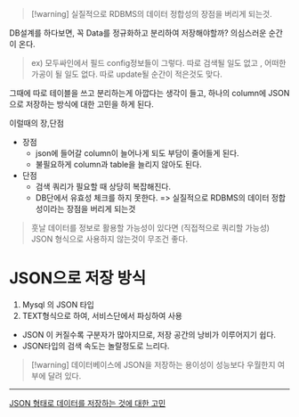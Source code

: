 > [!warning] 실질적으로 RDBMS의 데이터 정합성의 장점을 버리게 되는것.

DB설계를 하다보면, 꼭 Data를 정규화하고 분리하여 저장해야할까? 의심스러운 순간이 온다.
> ex) 모두싸인에서 필드 config정보들이 그렇다.
> 따로 검색될 일도 없고 , 어떠한 가공이 될 일도 없다.
> 따로 update될 순간이 적은것도 맞다.

그때에 따로 테이블을 쓰고 분리하는게 아깝다는 생각이 들고, 하나의 column에 JSON으로 저장하는 방식에 대한 고민을 하게 된다.

이럴때의 장,단점
- 장점
	- json에 들어갈 column이 늘어나게 되도 부담이 줄어들게 된다.
	- 불필요하게 column과 table을 늘리지 않아도 된다.
- 단점
	- 검색 쿼리가 필요할 때 상당히 복잡해진다.
	- DB단에서 유효성 체크를 하지 못한다. => 실질적으로 RDBMS의 데이터 정합성이라는 장점을 버리게 되는것
> 훗날 데이터를 정보로 활용할 가능성이 있다면 (직접적으로 쿼리할 가능성) JSON 형식으로 사용하지 않는것이 무조건 좋다.

# JSON으로 저장 방식

1. Mysql 의 JSON 타입
2. TEXT형식으로 하여, 서비스단에서 파싱하여 사용

- JSON 이 커질수록 구분자가 많아지므로, 저장 공간의 낭비가 이루어지기 쉽다.
- JSON타입의 검색 속도는 놀랄정도로 느리다.

> [!warning] 데이터베이스에 JSON을 저장하는 용이성이 성능보다 우월한지 여부에 달려 있다.

---
[JSON 형태로 데이터를 저장하는 것에 대한 고민](https://velog.io/@effirin/DB%EC%97%90-JSON-%EC%A0%80%EC%9E%A5%ED%95%98%EA%B8%B0)